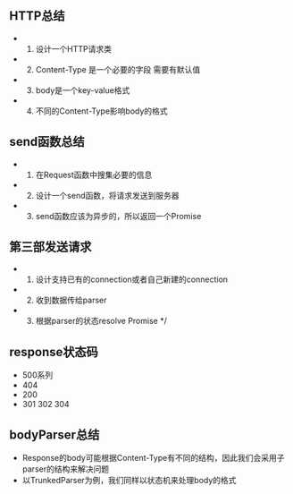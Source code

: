 
## HTTP总结
 * 1. 设计一个HTTP请求类
 * 2. Content-Type 是一个必要的字段 需要有默认值
 * 3. body是一个key-value格式
 * 4. 不同的Content-Type影响body的格式


## send函数总结
 * 1. 在Request函数中搜集必要的信息
 * 2. 设计一个send函数，将请求发送到服务器
 * 3. send函数应该为异步的，所以返回一个Promise 

## 第三部发送请求
 * 1. 设计支持已有的connection或者自己新建的connection
 * 2. 收到数据传给parser
 * 3. 根据parser的状态resolve Promise
 */

## response状态码
 * 500系列
 * 404
 * 200  
 * 301 302 304



## bodyParser总结
 * Response的body可能根据Content-Type有不同的结构，因此我们会采用子parser的结构来解决问题
 * 以TrunkedParser为例，我们同样以状态机来处理body的格式


